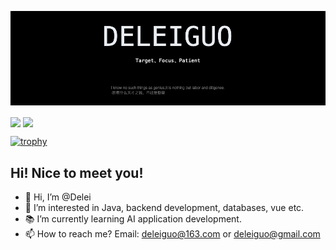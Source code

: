 
![](./profile.png)

<p>
  <img align="center" src="https://github-readme-stats.vercel.app/api?username=delei&count_private=true&show_icons=true&rank_icon=github&bg_color=000000&title_color=ffffff&text_color=bfbfbf&icon_color=f5222d&ring_color=f5222d" style="height:200px" />
  <img align="center" src="https://github-readme-stats.vercel.app/api/top-langs/?username=delei&bg_color=000000&title_color=ffffff&text_color=bfbfbf" style="height:200px" />
</p>

[![trophy](https://github-profile-trophy.vercel.app/?username=delei)](https://github.com/ryo-ma/github-profile-trophy)



## Hi! Nice to meet you!

- 👋 Hi, I’m @Delei
- 👀 I’m interested in Java, backend development, databases, vue etc.
- 📚 I’m currently learning AI application development.
- 📫 How to reach me? Email: deleiguo@163.com or deleiguo@gmail.com
